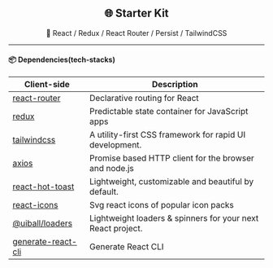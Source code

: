 <h2 align="center">🌐 Starter Kit</h2>
<p align="center">🚀 React / Redux / React Router / Persist / TailwindCSS</p>

-----

#### 📦 Dependencies(tech-stacks)
| Client-side                                                          | Description                                                 |
|----------------------------------------------------------------------|-------------------------------------------------------------|
| [react-router](https://github.com/remix-run/react-router)            | Declarative routing for React                               |
| [redux](https://github.com/reduxjs/redux)                            | Predictable state container for JavaScript apps             |
| [tailwindcss](https://github.com/tailwindlabs/tailwindcss)           | A utility-first CSS framework for rapid UI development.     |
| [axios](https://github.com/axios/axios)                              | Promise based HTTP client for the browser and node.js       |
| [react-hot-toast](https://github.com/timolins/react-hot-toast)       | Lightweight, customizable and beautiful by default.         |
| [react-icons](https://github.com/react-icons/react-icons)            | Svg react icons of popular icon packs                       |
| [@uiball/loaders](https://github.com/GriffinJohnston/uiball-loaders) | Lightweight loaders & spinners for your next React project. |
| [generate-react-cli](https://github.com/arminbro/generate-react-cli) | Generate React CLI                                          |
